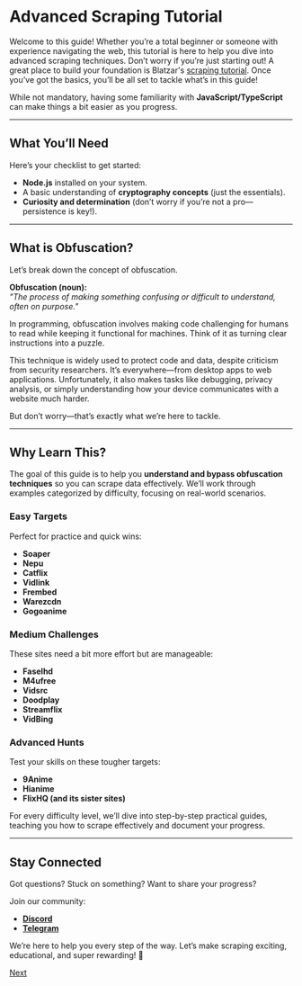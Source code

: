 # Advanced Scraping Tutorial

Welcome to this guide! Whether you’re a total beginner or someone with experience navigating the web, this tutorial is here to help you dive into advanced scraping techniques. Don’t worry if you’re just starting out! A great place to build your foundation is Blatzar's [scraping tutorial](https://github.com/Blatzar/scraping-tutorial/tree/master). Once you’ve got the basics, you’ll be all set to tackle what’s in this guide!

While not mandatory, having some familiarity with **JavaScript/TypeScript** can make things a bit easier as you progress.

----------

## What You’ll Need

Here’s your checklist to get started:

-   **Node.js** installed on your system.
-   A basic understanding of **cryptography concepts** (just the essentials).
-   **Curiosity and determination** (don’t worry if you’re not a pro—persistence is key!).

----------

## What is Obfuscation?

Let’s break down the concept of obfuscation.

**Obfuscation (noun):**  
_"The process of making something confusing or difficult to understand, often on purpose."_

In programming, obfuscation involves making code challenging for humans to read while keeping it functional for machines. Think of it as turning clear instructions into a puzzle.

This technique is widely used to protect code and data, despite criticism from security researchers. It’s everywhere—from desktop apps to web applications. Unfortunately, it also makes tasks like debugging, privacy analysis, or simply understanding how your device communicates with a website much harder.

But don’t worry—that’s exactly what we’re here to tackle.

----------

## Why Learn This?

The goal of this guide is to help you **understand and bypass obfuscation techniques** so you can scrape data effectively. We’ll work through examples categorized by difficulty, focusing on real-world scenarios.

### Easy Targets

Perfect for practice and quick wins:

-   **Soaper**
-   **Nepu**
-   **Catflix**
-   **Vidlink**
-   **Frembed**
-   **Warezcdn**
-   **Gogoanime**

### Medium Challenges

These sites need a bit more effort but are manageable:

-   **Faselhd**
-   **M4ufree**
-   **Vidsrc**
-   **Doodplay**
-   **Streamflix**
-   **VidBing**

### Advanced Hunts

Test your skills on these tougher targets:

-   **9Anime**
-   **Hianime**
-   **FlixHQ (and its sister sites)**

For every difficulty level, we’ll dive into step-by-step practical guides, teaching you how to scrape effectively and document your progress.

----------

## Stay Connected

Got questions? Stuck on something? Want to share your progress?

Join our community:

-   **[Discord](https://discord.gg/aAPmfsRD)**
-   **[Telegram](https://t.me/vidjoy)**

We’re here to help you every step of the way. Let’s make scraping exciting, educational, and super rewarding! 🚀

[Next](https://github.com/luslucifer/Web-reversing/blob/main/basics/gettingStarted.md)
